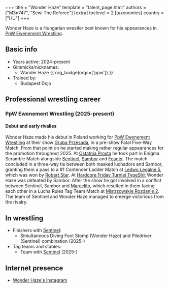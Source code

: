 +++
title = "Wonder Haze"
template = "talent_page.html"
authors = ["M3n747", "Sewi The Referee"]
[extra]
toclevel = 2
[taxonomies]
country = ["HU"]
+++

Wonder Haze is a Hungarian wrestler best known for his appearances in [PpW Ewenement Wrestling](@/o/ppw.md).

## Basic info

* Years active: 2024-present
* Gimmicks/nicknames:
  - Wonder Haze {{ org_badge(orgs=['ppw']) }}
* Trained by:
  - Budapest Dojo
 
## Professional wrestling career

### PpW Ewenement Wrestling (2025-present)

#### Debut and early rivalies

Wonder Haze made his debut in Poland working for [PpW Ewenement Wrestling](@/o/ppw.md) at their show [Gruba Przesada](@/e/ppw/2025-01-25-ppw-gruba-przesada.md), in a pre-show Fatal Five-Way Match. From that point on he started making rather regular appearances for the promotion throughout 2025. At [Ostatnia Prosta](@/e/ppw/2025-04-30-ppw-ostatnia-prosta.md) he took part in Enigma Scramble Match alongside [Sentinel](@/w/sentinel.md), [Sambor](@/w/sambor.md) and [Feager](@/w/feager.md). The match concluded in a three-way tie between both masked luchadors and Sambor, granting them a pass to a #1 Contender Ladder Match at [Ledwo Legalne 5](@/e/ppw/2025-06-07-ppw-ledwo-legalne-5.md), which was won by [Robert Star](@/w/robert-star.md). At [Hardcore Friday Turniej TypeShit](@/e/ppw/2025-08-15-ppw-hardcore-friday-turniej-typeshit.md) Wonder Haze was defeated by Sambor. After the show he got involved in a conflict between Sentinel, Sambor and [Marcelito](@/w/marcelito.md), which resulted in them facing each other in a Lucha Rules Tag Team Match at [Mistrzowskie Rozdanie 2](@/e/ppw/2025-09-20-ppw-mistrzowskie-rozdanie-2.md). The team of Sentinel and Wonder Haze managed to emerge victorious from the rivalry.

## In wrestling

* Finishers with [Sentinel](@/w/sentinel.md):
  - Simultaneous Diving Foot Stomp (Wonder Haze) and Piledriver (Sentinel) combination (2025-)
* Tag teams and stables:
  - Team with [Sentinel](@/w/sentinel.md) (2025-)

## Internet presence

* [Wonder Haze's Instagram](https://www.instagram.com/wonder_haze_lucha)
